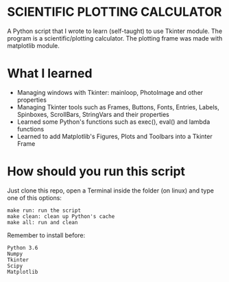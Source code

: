 # SCIENTIFIC PLOTTING CALCULATOR

A Python script that I wrote to learn (self-taught) to use Tkinter module. The program is a scientific/plotting calculator.
The plotting frame was made with matplotlib module.

# What I learned

* Managing windows with Tkinter: mainloop, PhotoImage and other properties
* Managing Tkinter tools such as Frames, Buttons, Fonts, Entries, Labels, Spinboxes, ScrollBars, StringVars and their properties
* Learned some Python's functions such as exec(), eval() and lambda functions
* Learned to add Matplotlib's Figures, Plots and Toolbars into a Tkinter Frame

# How should you run this script

Just clone this repo, open a Terminal inside the folder (on linux) and type one of this options:
	
	make run: run the script
	make clean: clean up Python's cache
	make all: run and clean

Remember to install before:

	Python 3.6
	Numpy
	Tkinter
	Scipy
	Matplotlib
